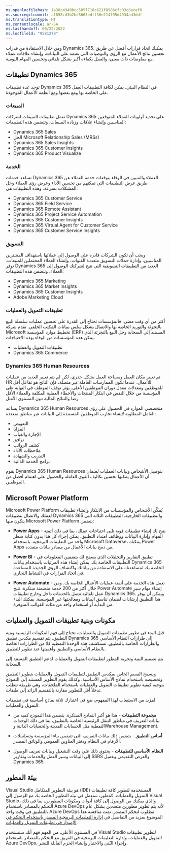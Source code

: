 ```yaml
---
ms.openlocfilehash: 1a38c4940bcc505f710c621f8986cfc03c8ecef0
ms.sourcegitcommit: c1858cd3b2bd6663edff36e214795d4934ad3ddf
ms.translationtype: HT
ms.contentlocale: ar-SA
ms.lasthandoff: 09/22/2022
ms.locfileid: "9581278"
---
```

ومن خلال الاستفادة من قدرات Dynamics 365، يمكنك اتخاذ قرارات أفضل عن طريق تحسين نتائج الأعمال مع الرؤى والتوصيات التي تعتمد على البيانات، وإنشاء علاقات عملاء مع مفاوضات ذات معنى، والعمل بكفاءة أكبر بشكل تلقائي وتحسين المهام اليومية.

## <a name="dynamics-365-applications"></a>تطبيقات Dynamics 365

توجد عدة تطبيقات Dynamics 365 في النظام البيئي. يمكن لكافة التطبيقات العمل على الخاصة بها ومع بعضها ومع أنظمة الأعمال الموجودة.

 
### <a name="sales"></a>‏المبيعات

تعمل تطبيقات المبيعات لشركات Dynamics 365 على تحديد أولويات العملاء المتوقعين المناسبين وإنشاء علاقات وزيادة المبيعات. وتتضمن هذه التطبيقات:

-   Dynamics 365 Sales
-   الحل Microsoft Relationship Sales (MRSs)
-   Dynamics 365 Sales Insights
-   Dynamics 365 Customer Insights
-   Dynamics 365 Product Visualize

### <a name="service"></a>الخدمة

تساعد خدمات Dynamics 365 العملاء والفنيين في الوفاء بتوقعات خدمة العملاء عن طريق عرض التطبيقات التي تمكنهم من تحسين الأداء وعرض رؤى العملاء وحل المشكلات بسرعة. وهذه التطبيقات هي:

-   Dynamics 365 Customer Service
-   Dynamics 365 Field Service
-   Dynamics 365 Remote Assistant
-   Dynamics 365 Project Service Automation
-   Dynamics 365 Customer Insights
-   Dynamics 365 Virtual Agent for Customer Service
-   Dynamics 365 Customer Service Insights

### <a name="marketing"></a>التسويق

ويجب أن تكون الشركات قادرة على الوصول إلى عملائها باستهداف المشترين المناسبين، وإدارة حملات التسويق متعددة القنوات، وإنشاء العملاء المحتملين للمبيعات. توفر Dynamics 365 العديد من التطبيقات التسويقية التي تتيح لشركتك الوصول إلى العملاء. وتتضمن هذه التطبيقات:

-   Dynamics 365 Marketing
-   Dynamics 365 Market Insights
-   Dynamics 365 Customer Insights
-   Adobe Marketing Cloud

### <a name="finance-and-operations-apps"></a>تطبيقات التمويل والعمليات

أكثر من أي وقت مضى، فالمؤسسات تحتاج إلى القدرة على تحسين عمليات سلسلة البيع بالتجزئة والتوريد الخاصة بها والاتصال بشكل سلس ببيانات المكتب الخلفي. تقدم شركة Microsoft تخطيط موارد المؤسسة (ERP) المستند إلى السحابة وحل البيع بالتجزئة الذي يمكن هذه المؤسسات من الوفاء بهذه الاحتياجات.

-   تطبيقات التمويل والعمليات
-   Dynamics 365 Commerce

### <a name="dynamics-365-human-resources"></a>Dynamics 365 Human Resources

تم تغيير مكان العمل ومساحة العمل بشكل جذري، لكن لم يتم تغيير العديد من عمليات HR للأعمال. عندما تكون الممارسات العاملة غير متصلة، فإن الناتج هو تفاعل أقل للموظفين ومعدلات معدل دوران الموظفين الأعلى. يؤثر توقف الموظف في النهاية على المؤسسة من خلال النقص في ابتكار المنتجات والأخطاء العملية المكلفة والعملاء الأقل رضا والنتائج المالية دون المستوى الأمثل.

يساعد Dynamics 365 Human Resources متخصصي الموارد في الحصول على رؤى العامل المطلوبة لإنشاء تجارب الموظفين المستندة إلى البيانات عبر مناطق متعددة:

- التعويض
- المزايا
- الإجازة والغياب
- توافق
- كشف الرواتب
- ملاحظات الأداء
- التدريب والشهادة
- برامج الخدمة الذاتية

يقوم Dynamics 365 Human Resources بتوصيل الأشخاص وبيانات العمليات لضمان أن الأعمال يمكنها تحسين تكاليف القوى العاملة والحصول على اهتمام أفضل من الموظفين.

## <a name="microsoft-power-platform"></a>Microsoft Power Platform


Microsoft Power Platform يُمكِّن الأشخاص والمؤسسات من الابتكار وإنشاء تطبيقات لعملك والاتصال بتطبيقات Dynamics 365 والتطبيقات الخارجية. التطبيقات الثلاثة التي يتكون منها Microsoft Power Platform يتضمن:

-   **Power Apps** - يتيح لك إنشاء تطبيقات قوية تلبي احتياجات عملك، بما في ذلك أتمتة المهام وإدارة البيانات ووظائف امتداد التطبيق. يمكن إجراء كل هذا بدون كتابة سطر واحد من التعليمات البرمجية. باستخدام Microsoft Dataverse، يمكنك Power Apps من دمج بيانات الأعمال من مصادر بيانات متعددة.

-   **Power BI** - تطبيق التقارير والتحليلات الذي يسمح لك بتضمين المعلومات في التطبيقات الخاصة بك. يمكن إنشاء هذه المرئيات باستخدام بيانات Dynamics 365 الخاصة بك لمساعدتك على الاستفادة من بياناتك واكتشاف الرؤى الجديدة للمساعدة في اتخاذ القرارات في النشاط التجاري.

-   **Power Automate** - تعمل هذه الخدمة على أتمتة عمليات الأعمال الخاصة بك. ومن خلال أكثر من 200 خدمة متضمنة مبتكرة، تتيح Power Automate إنشاء مهام سير عمل تلقائية تتصل بالخدمات داخل وخارج تطبيقات Dynamics 365. ويمكن أن يوفر هذا التطبيق إرشادات لضمان تناسق البيانات ومعالجتها عبر المؤسسة. يمكنك البدء من البداية أو استخدام واحد من مئات القوالب المتوفرة.

## <a name="components-and-architecture-of-finance-and-operations-apps"></a>مكونات وبنية تطبيقات التمويل والعمليات


قبل البدء في تطوير تطبيقات التمويل والعمليات، تحتاج إلى فهم المكونات الرئيسية وبنية التطبيق.
يتم تقسيم مكدس تطبيق Dynamics 365 إلى طرازات النظام الأساسي والطرازات الخاصة بالتطبيق. تستكشف هذه الوحدة النمطية كلا من الطرازات الخاصة بالنظام الأساسي والتطبيق وأهميتها عند تطوير للتطبيق.

يتم تصميم البنية وتجربة المطور لتطبيقات التمويل والعمليات لدعم التطبيق المستند إلى السحابة.

ويسمح القسم الخاص بمكدس التطبيق لتطبيقات التمويل والعمليات بتطوير التطبيق وتخصيصه باستخدام نماذج الأساس الأساسية. وكذلك يقوم التطوير المستند إلى النموذج بتوجيه كيفية تطوير تطبيقات التمويل والعمليات باستخدام الملحقات، وهي طريقة تتطلب تدخلاً أقل للتطوير مقارنة بالتقسيم الزائد إلى طبقات. 

لمزيد من الاستيعاب لهذا المفهوم، ضع في اعتبارك ثلاثة نماذج أساسية في تطبيقات التمويل والعمليات:

-   **مجموعة التطبيقات** - هذا هو أكبر النماذج المبتكرة. يتضمن هذا النموذج كميه من بيانات التعريف في مناطق التنقل الرئيسية الخاصة بالتطبيق، بما في ذلك الوحدات النمطية مثل الحسابات المدينة والحسابات الدائنة وWarehouse Management.

-   **أساس التطبيق** - يتضمن ذلك بيانات التعريف التي تتضمن بناء المؤسسة وتسلسلات الأرقام في النظام ودفتر العناوين العمومي والوثائق المصدر.

-   **النظام الأساسي للتطبيقات** - يحتوي ذلك علي وقت التشغيل وبيانات تعريف الوصول إلى البيانات وسير العمل والخدمات وتقارير SSRS والعرض التقديمي وعميل Dynamics 365.

## <a name="developer-environment"></a>بيئة المطور

Visual Studio هو بيئة التطوير المتكامل (IDE) المستخدمة لتطوير كافة تطبيقات التمويل والعمليات. كمطور، ستعمل في بيئة التطوير الخاصة بك مع الوصول إلى Visual Studio، والذي يمكنك من الوصول إلى كافة أدوات ومكونات المطورين، بما في ذلك التحكم بالمصادر باستخدام Azure DevOps لأنه يتم تطوير مطورين متعددين بشكل عام للتطبيق في وقت واحد، Azure DevOps مطلوب لتحكم المصدر. تمت مناقشة هذا الموضوع بمزيد من التفاصيل في [إدارة التعليمات البرمجية المصدر باستخدام التحكم في الإصدار في تطبيقات التمويل والعمليات](/training/modules/manage-source-code-version-control-finance-operations/?azure-portal=true).

في المستوى الأعلى، من المهم فهم أنك ستستخدم Visual Studio لتطوير تطبيقات التمويل والعمليات، وإدارة التعليمات البرمجية في الفريق مع التحكم بالمصادر باستخدام Azure DevOps، وإجراء البُنى والاختبار وإنشاء الحزم القابلة للنشر.

